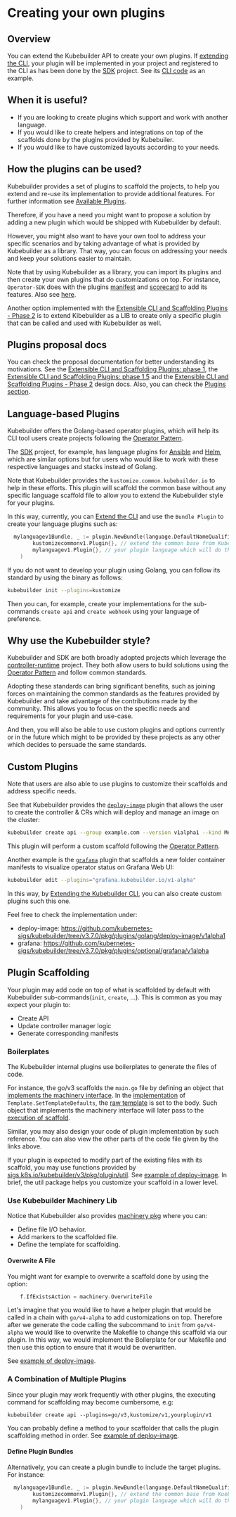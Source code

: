 # Creating your own plugins

[extending-cli]: extending-cli.md
[controller-runtime]: https://github.com/kubernetes-sigs/controller-runtime
[operator-pattern]: https://kubernetes.io/docs/concepts/extend-kubernetes/operator
[sdk-ansible]: https://sdk.operatorframework.io/docs/building-operators/ansible/
[sdk-cli-pkg]: https://pkg.go.dev/github.com/operator-framework/operator-sdk/internal/cmd/operator-sdk/cli
[sdk-helm]: https://sdk.operatorframework.io/docs/building-operators/helm/
[sdk]: https://github.com/operator-framework/operator-sdk

## Overview

You can extend the Kubebuilder API to create your own plugins. If [extending the CLI][extending-cli], your plugin will be implemented in your project and registered to the CLI as has been done by the [SDK][sdk] project. See its [CLI code][sdk-cli-pkg] as an example.

## When it is useful?

- If you are looking to create plugins which support and work with another language.
- If you would like to create helpers and integrations on top of the scaffolds done by the plugins provided by Kubebuiler.
- If you would like to have customized layouts according to your needs.

## How the plugins can be used?

Kubebuilder provides a set of plugins to scaffold the projects, to help you extend and re-use its implementation to provide additional features.
For further information see [Available Plugins][available-plugins].

Therefore, if you have a need you might want to propose a solution by adding a new plugin
which would be shipped with Kubebuilder by default.

However, you might also want to have your own tool to address your specific scenarios and by taking advantage of what is provided by Kubebuilder as a library.
That way, you can focus on addressing your needs and keep your solutions easier to maintain.

Note that by using Kubebuilder as a library, you can import its plugins and then create your own plugins that do customizations on top.
For instance, `Operator-SDK` does with the plugins [manifest][operator-sdk-manifest] and [scorecard][operator-sdk-scorecard] to add its features.
Also see [here][operator-sdk-plugin-ref].

Another option implemented with the [Extensible CLI and Scaffolding Plugins - Phase 2][plugins-phase2-design-doc] is
to extend Kibebuilder as a LIB to create only a specific plugin that can be called and used with
Kubebuilder as well.

<aside class="note">
<H1> Plugins proposal docs</H1>

You can check the proposal documentation for better understanding its motivations. See the [Extensible CLI and Scaffolding Plugins: phase 1][plugins-phase1-design-doc],
the [Extensible CLI and Scaffolding Plugins: phase 1.5][plugins-phase1-design-doc-1.5] and the [Extensible CLI and Scaffolding Plugins - Phase 2][plugins-phase2-design-doc]
design docs. Also, you can check the [Plugins section][plugins-section].

</aside>

## Language-based Plugins

Kubebuilder offers the Golang-based operator plugins, which will help its CLI tool users create projects following the [Operator Pattern][operator-pattern].

The [SDK][sdk] project, for example, has language plugins for [Ansible][sdk-ansible] and [Helm][sdk-helm], which are similar options but for users who would like to work with these respective languages and stacks instead of Golang.

Note that Kubebuilder provides the `kustomize.common.kubebuilder.io` to help in these efforts. This plugin will scaffold the common base without any specific language scaffold file to allow you to extend the Kubebuilder style for your plugins.

In this way, currently, you can [Extend the CLI][extending-cli] and use the `Bundle Plugin` to create your language plugins such as:

```go
  mylanguagev1Bundle, _ := plugin.NewBundle(language.DefaultNameQualifier, plugin.Version{Number: 1},
		kustomizecommonv1.Plugin{}, // extend the common base from Kubebuilder
		mylanguagev1.Plugin{}, // your plugin language which will do the scaffolds for the specific language on top of the common base
	)
```

If you do not want to develop your plugin using Golang, you can follow its standard by using the binary as follows:

```sh
kubebuilder init --plugins=kustomize
```

Then you can, for example, create your implementations for the sub-commands `create api` and `create webhook` using your language of preference.

<aside class="note">
<h1>Why use the Kubebuilder style?</h1>

Kubebuilder and SDK are both broadly adopted projects which leverage the [controller-runtime][controller-runtime] project. They both allow users to build solutions using the [Operator Pattern][operator-pattern] and follow common standards.

Adopting these standards can bring significant benefits, such as joining forces on maintaining the common standards as the features provided by Kubebuilder and take advantage of the contributions made by the community. This allows you to focus on the specific needs and requirements for your plugin and use-case.

And then, you will also be able to use custom plugins and options currently or in the future which might to be provided by these projects as any other which decides to persuade the same standards.

</aside>

## Custom Plugins

Note that users are also able to use plugins to customize their scaffolds and address specific needs.

See that Kubebuilder provides the [`deploy-image`][deploy-image] plugin that allows the user to create the controller & CRs which will deploy and manage an image on the cluster:

```sh
kubebuilder create api --group example.com --version v1alpha1 --kind Memcached --image=memcached:1.6.15-alpine --image-container-command="memcached,-m=64,modern,-v" --image-container-port="11211" --run-as-user="1001" --plugins="deploy-image/v1-alpha"
```

This plugin will perform a custom scaffold following the [Operator Pattern][operator-pattern].

Another example is the [`grafana`][grafana] plugin that scaffolds a new folder container manifests to visualize operator status on Grafana Web UI:

```sh
kubebuilder edit --plugins="grafana.kubebuilder.io/v1-alpha"
```

In this way, by [Extending the Kubebuilder CLI][extending-cli], you can also create custom plugins such this one.

Feel free to check the implementation under:

- deploy-image: <https://github.com/kubernetes-sigs/kubebuilder/tree/v3.7.0/pkg/plugins/golang/deploy-image/v1alpha1>
- grafana: <https://github.com/kubernetes-sigs/kubebuilder/tree/v3.7.0/pkg/plugins/optional/grafana/v1alpha>

## Plugin Scaffolding

Your plugin may add code on top of what is scaffolded by default with Kubebuilder sub-commands(`init`, `create`, ...).
This is common as you may expect your plugin to:

- Create API
- Update controller manager logic
- Generate corresponding manifests

### Boilerplates

The Kubebuilder internal plugins use boilerplates to generate the files of code.

For instance, the go/v3 scaffolds the `main.go` file by defining an object that [implements the machinery interface][kubebuilder-machinery].
In the [implementation][go-v3-settemplatedefault] of `Template.SetTemplateDefaults`, the [raw template][go-v3-main-template] is set to the body.
Such object that implements the machinery interface will later pass to the [execution of scaffold][go-v3-scaffold-execute].

Similar, you may also design your code of plugin implementation by such reference.
You can also view the other parts of the code file given by the links above.

If your plugin is expected to modify part of the existing files with its scaffold, you may use functions provided by [sigs.k8s.io/kubebuilder/v3/pkg/plugin/util][kb-util].
See [example of deploy-image][example-of-deploy-image-2].
In brief, the util package helps you customize your scaffold in a lower level.

### Use Kubebuilder Machinery Lib

Notice that Kubebuilder also provides [machinery pkg][kubebuilder-machinery-pkg] where you can:

- Define file I/O behavior.
- Add markers to the scaffolded file.
- Define the template for scaffolding.

#### Overwrite A File

You might want for example to overwrite a scaffold done by using the option:

```go
	f.IfExistsAction = machinery.OverwriteFile
```

Let's imagine that you would like to have a helper plugin that would be called in a chain with `go/v4-alpha` to add customizations on top.
Therefore after we generate the code calling the subcommand to `init` from `go/v4-alpha` we would like to overwrite the Makefile to change this scaffold via our plugin.
In this way, we would implement the Bollerplate for our Makefile and then use this option to ensure that it would be overwritten.

See [example of deploy-image][example-of-deploy-image-1].

### A Combination of Multiple Plugins

Since your plugin may work frequently with other plugins, the executing command for scaffolding may become cumbersome, e.g:

```shell
kubebuilder create api --plugins=go/v3,kustomize/v1,yourplugin/v1
```

You can probably define a method to your scaffolder that calls the plugin scaffolding method in order.
See [example of deploy-image][example-of-deploy-image-3].

#### Define Plugin Bundles

Alternatively, you can create a plugin bundle to include the target plugins. For instance:

```go
  mylanguagev1Bundle, _ := plugin.NewBundle(language.DefaultNameQualifier, plugin.Version{Number: 1},
        kustomizecommonv1.Plugin{}, // extend the common base from Kuebebuilder
        mylanguagev1.Plugin{}, // your plugin language which will do the scaffolds for the specific language on top of the common base
    )
```

[controller-runtime]: https://github.com/kubernetes-sigs/controller-runtime
[deploy-image]: https://github.com/kubernetes-sigs/kubebuilder/tree/v3.7.0/pkg/plugins/golang/deploy-image/v1alpha1
[grafana]: https://github.com/kubernetes-sigs/kubebuilder/tree/v3.7.0/pkg/plugins/optional/grafana/v1alpha
[extending-cli]: ./extending-cli.md
[kb-util]: https://pkg.go.dev/sigs.k8s.io/kubebuilder/v3/pkg/plugin/util
[example-of-deploy-image-1]: https://github.com/kubernetes-sigs/kubebuilder/blob/df1ed6ccf19df40bd929157a91eaae6a9215bfc6/pkg/plugins/golang/deploy-image/v1alpha1/scaffolds/internal/templates/api/types.go#L58
[example-of-deploy-image-2]: https://github.com/kubernetes-sigs/kubebuilder/blob/master/pkg/plugins/golang/deploy-image/v1alpha1/scaffolds/api.go#L170-L266
[example-of-deploy-image-3]: https://github.com/kubernetes-sigs/kubebuilder/blob/master/pkg/plugins/golang/deploy-image/v1alpha1/scaffolds/api.go#L77-L98
[available-plugins]: https://github.com/kubernetes-sigs/kubebuilder/pull/available-plugins.md
[operator-sdk-manifest]: https://github.com/operator-framework/operator-sdk/tree/v1.23.0/internal/plugins/manifests/v2
[operator-sdk-scorecard]: https://github.com/operator-framework/operator-sdk/tree/v1.23.0/internal/plugins/scorecard/v2
[operator-sdk-plugin-ref]: https://github.com/operator-framework/operator-sdk/blob/v1.23.0/internal/cmd/operator-sdk/cli/cli.go#L78-L160
[plugins-section]: ???
[plugins-phase1-design-doc]: https://github.com/kubernetes-sigs/kubebuilder/blob/v3.7.0/designs/extensible-cli-and-scaffolding-plugins-phase-1.md#extensible-cli-and-scaffolding-plugins
[plugins-phase1-design-doc-1.5]: https://github.com/kubernetes-sigs/kubebuilder/blob/v3.7.0/designs/extensible-cli-and-scaffolding-plugins-phase-1-5.md#extensible-cli-and-scaffolding-plugins---phase-15
[plugins-phase2-design-doc]: https://github.com/kubernetes-sigs/kubebuilder/blob/v3.7.0/designs/extensible-cli-and-scaffolding-plugins-phase-2.md#extensible-cli-and-scaffolding-plugins---phase-2
[go-v3-main-template]: https://github.com/kubernetes-sigs/kubebuilder/blob/3bfc84ec8767fa760d1771ce7a0cb05a9a8f6286/pkg/plugins/golang/v3/scaffolds/internal/templates/main.go#L183
[kubebuilder-machinery]: https://github.com/kubernetes-sigs/kubebuilder/blob/3bfc84ec8767fa760d1771ce7a0cb05a9a8f6286/pkg/plugins/golang/v3/scaffolds/internal/templates/main.go#L28
[go-v3-settemplatedefault]: https://github.com/kubernetes-sigs/kubebuilder/blob/3bfc84ec8767fa760d1771ce7a0cb05a9a8f6286/pkg/plugins/golang/v3/scaffolds/internal/templates/main.go#L40
[go-v3-scaffold-execute]: https://github.com/kubernetes-sigs/kubebuilder/blob/3bfc84ec8767fa760d1771ce7a0cb05a9a8f6286/pkg/plugins/golang/v3/scaffolds/init.go#L120
[kubebuilder-machinery-pkg]: https://pkg.go.dev/sigs.k8s.io/kubebuilder/v3/pkg/machinery#section-documentation
